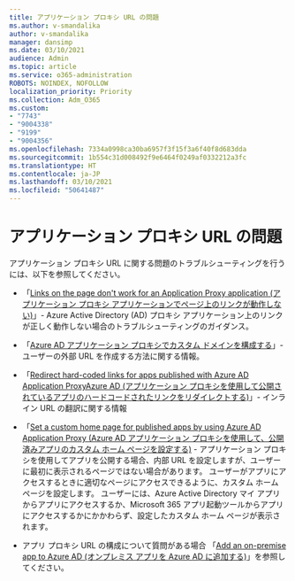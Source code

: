 ```yaml
---
title: アプリケーション プロキシ URL の問題
ms.author: v-smandalika
author: v-smandalika
manager: dansimp
ms.date: 03/10/2021
audience: Admin
ms.topic: article
ms.service: o365-administration
ROBOTS: NOINDEX, NOFOLLOW
localization_priority: Priority
ms.collection: Adm_O365
ms.custom:
- "7743"
- "9004338"
- "9199"
- "9004356"
ms.openlocfilehash: 7334a0998ca30ba6957f3f15f3a6f40f8d683dda
ms.sourcegitcommit: 1b554c31d008492f9e6464f0249af0332212a3fc
ms.translationtype: HT
ms.contentlocale: ja-JP
ms.lasthandoff: 03/10/2021
ms.locfileid: "50641487"
---
```

# <a name="application-proxy-url-issues"></a>アプリケーション プロキシ URL の問題

アプリケーション プロキシ URL に関する問題のトラブルシューティングを行うには、以下を参照してください。

- 「[Links on the page don't work for an Application Proxy application (アプリケーション プロキシ アプリケーションでページ上のリンクが動作しない)](https://docs.microsoft.com/azure/active-directory/manage-apps/application-proxy-page-links-broken-problem)」- Azure Active Directory (AD) プロキシ アプリケーション上のリンクが正しく動作しない場合のトラブルシューティングのガイダンス。

- 「[Azure AD アプリケーション プロキシでカスタム ドメインを構成する](https://docs.microsoft.com/azure/active-directory/manage-apps/application-proxy-configure-custom-domain)」- ユーザーの外部 URL を作成する方法に関する情報。

- 「[Redirect hard-coded links for apps published with Azure AD Application ProxyAzure AD (アプリケーション プロキシを使用して公開されているアプリのハードコードされたリンクをリダイレクトする)](https://docs.microsoft.com/azure/active-directory/manage-apps/application-proxy-configure-hard-coded-link-translation)」- インライン URL の翻訳に関する情報

- 「[Set a custom home page for published apps by using Azure AD Application Proxy (Azure AD アプリケーション プロキシを使用して、公開済みアプリのカスタム ホーム ページを設定する)](https://docs.microsoft.com/azure/active-directory/manage-apps/application-proxy-configure-custom-home-page#change-the-home-page-in-the-azure-portal) - アプリケーション プロキシを使用してアプリを公開する場合、内部 URL を設定しますが、ユーザーに最初に表示されるページではない場合があります。 ユーザーがアプリにアクセスするときに適切なページにアクセスできるように、カスタム ホーム ページを設定します。 ユーザーには、Azure Active Directory マイ アプリ からアプリにアクセスするか、Microsoft 365 アプリ起動ツールからアプリにアクセスするかにかかわらず、設定したカスタム ホーム ページが表示されます。

- アプリ プロキシ URL の構成について質問がある場合 「[Add an on-premise app to Azure AD (オンプレミス アプリを Azure AD に追加する)](https://docs.microsoft.com/azure/active-directory/manage-apps/application-proxy-add-on-premises-application#add-an-on-premises-app-to-azure-ad)」を参照してください。
 

